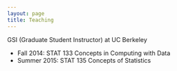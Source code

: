 ```yaml
---
layout: page
title: Teaching
---
```


GSI (Graduate Student Instructor) at UC Berkeley

* Fall 2014: STAT 133 Concepts in Computing with Data
* Summer 2015: STAT 135 Concepts of Statistics
